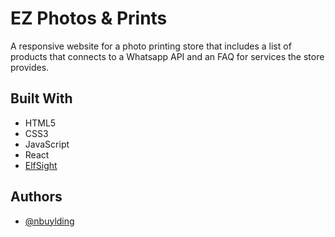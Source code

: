 
# EZ Photos & Prints

A responsive website for a photo printing store that includes a list of products that connects to a Whatsapp API and an FAQ for services the store provides.
## Built With

- HTML5
- CSS3
- JavaScript
- React
- [ElfSight](https://elfsight.com/)

## Authors

- [@nbuylding](https://www.github.com/nbuylding)

